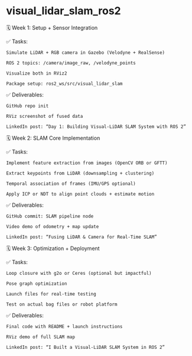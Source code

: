 # visual_lidar_slam_ros2

🗓️ Week 1: Setup + Sensor Integration

✅ Tasks:

    Simulate LiDAR + RGB camera in Gazebo (Velodyne + RealSense)

    ROS 2 topics: /camera/image_raw, /velodyne_points

    Visualize both in RViz2

    Package setup: ros2_ws/src/visual_lidar_slam

✅ Deliverables:

    GitHub repo init

    RViz screenshot of fused data

    LinkedIn post: “Day 1: Building Visual-LiDAR SLAM System with ROS 2”

🗓️ Week 2: SLAM Core Implementation

✅ Tasks:

    Implement feature extraction from images (OpenCV ORB or GFTT)

    Extract keypoints from LiDAR (downsampling + clustering)

    Temporal association of frames (IMU/GPS optional)

    Apply ICP or NDT to align point clouds + estimate motion

✅ Deliverables:

    GitHub commit: SLAM pipeline node

    Video demo of odometry + map update

    LinkedIn post: “Fusing LiDAR & Camera for Real-Time SLAM”

🗓️ Week 3: Optimization + Deployment

✅ Tasks:

    Loop closure with g2o or Ceres (optional but impactful)

    Pose graph optimization

    Launch files for real-time testing

    Test on actual bag files or robot platform

✅ Deliverables:

    Final code with README + launch instructions

    RViz demo of full SLAM map

    LinkedIn post: “I Built a Visual-LiDAR SLAM System in ROS 2”
